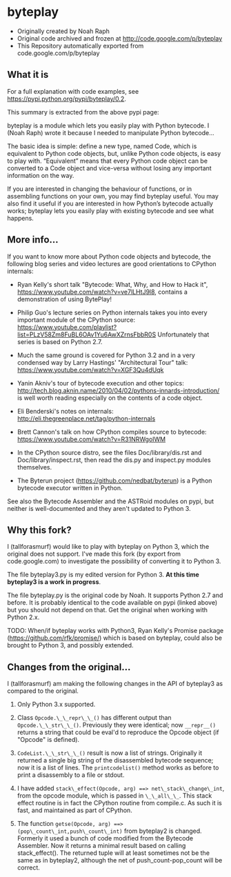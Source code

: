 # byteplay

* Originally created by Noah Raph
* Original code archived and frozen at http://code.google.com/p/byteplay
* This Repository automatically exported from code.google.com/p/byteplay

## What it is

For a full explanation with code examples, see https://pypi.python.org/pypi/byteplay/0.2.

This summary is extracted from the above pypi page:

byteplay is a module which lets you easily play with Python bytecode.
I (Noah Raph) wrote it because I needed to manipulate Python bytecode...

The basic idea is simple: define a new type, named Code,
which is equivalent to Python code objects,
but, unlike Python code objects, is easy to play with.
“Equivalent” means that every Python code object can be converted to a
Code object and vice-versa
without losing any important information on the way.

If you are interested in changing the behaviour of functions,
or in assembling functions on your own, you may find byteplay useful.
You may also find it useful if you are interested in how Python’s bytecode actually works;
byteplay lets you easily play with existing bytecode and see what happens.

## More info...

If you want to know more about Python code objects and bytecode,
the following blog series and video lectures are good orientations
to CPython internals:

* Ryan Kelly's short talk "Bytecode: What, Why, and How to Hack it",
  https://www.youtube.com/watch?v=ve7lLHtJ9l8, contains a demonstration
  of using BytePlay!

* Philip Guo's lecture series on Python internals takes you into every 
  important module of the CPython source:
  https://www.youtube.com/playlist?list=PLzV58Zm8FuBL6OAv1Yu6AwXZrnsFbbR0S
  Unfortunately that series is based on Python 2.7.

* Much the same ground is covered for Python 3.2 and in a very condensed
  way by Larry Hastings' "Architectural Tour" talk: 
  https://www.youtube.com/watch?v=XGF3Qu4dUqk

* Yanin Akniv's tour of bytecode execution and other topics:
  http://tech.blog.aknin.name/2010/04/02/pythons-innards-introduction/
  is well worth reading especially on the contents of a code object.

* Eli Benderski's notes on internals:
  http://eli.thegreenplace.net/tag/python-internals

* Brett Cannon's talk on how CPython compiles source to bytecode:
  https://www.youtube.com/watch?v=R31NRWgoIWM

* In the CPython source distro, see the files Doc/library/dis.rst and
  Doc/library/inspect.rst, then read the dis.py and inspect.py modules 
  themselves.

* The Byterun project (https://github.com/nedbat/byterun) is a Python
  bytecode executor written in Python.

See also the Bytecode Assembler and the ASTRoid modules on pypi,
but neither is well-documented and they aren't updated to Python 3.

## Why this fork?

I (tallforasmurf) would like to play with byteplay on Python 3,
which the original does not support.
I've made this fork (by export from code.google.com)
to investigate the possibility of converting it to Python 3.

The file byteplay3.py is my edited version for Python 3.
**At this time byteplay3 is a work in progress**.

The file byteplay.py is the original code by Noah.
It supports Python 2.7 and before.
It is probably identical to the code available on pypi (linked above)
but you should not depend on that.
Get the original when working with Python 2.x.

TODO: When/if byteplay works with Python3,
Ryan Kelly's Promise package (https://github.com/rfk/promise/)
which is based on byteplay,
could also be brought to Python 3, and possibly extended.

## Changes from the original...

I (tallforasmurf) am making the following changes in the API of
byteplay3 as compared to the original.

1. Only Python 3.x supported.

2. Class `Opcode.\_\_repr\_\_()` has different output than `Opcode.\_\_str\_\_()`.
   Previously they were identical; now `__repr__()` returns a string that
   could be eval'd to reproduce the Opcode object (if "Opcode" is defined).

3. `CodeList.\_\_str\_\_()` result is now a list of strings.
   Originally it returned a single big string of the disassembled bytecode
   sequence; now it is a list of lines. The `printcodelist()` method works
   as before to print a disassembly to a file or stdout.

4. I have added `stack\_effect(Opcode, arg) ==> net\_stack\_change\_int`,
   from the opcode module, which is passed in `\_\_all\_\_`.
   This stack effect routine is in fact the CPython routine from compile.c.
   As such it is fast, and maintained as part of CPython.

5. The function `getse(Opcode, arg) ==> (pop\_count\_int,push\_count\_int)`
   from byteplay2 is changed. Formerly it used a bunch of code modified from the
   Bytecode Assembler. Now it returns a minimal result based on calling
   stack\_effect(). The returned tuple will at least sometimes not be the
   same as in byteplay2, although the net of push\_count-pop\_count will
   be correct.




